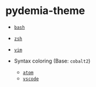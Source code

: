 # pydemia-theme

* [`bash`]()
* [`zsh`]()
* [`vim`]()

* Syntax coloring (Base: `cobalt2`)
  - [`atom`](https://github.com/pydemia/pydemia-atom-syntax)
  - [`vscode`](https://github.com/pydemia/pydemia-vscode-syntax)
